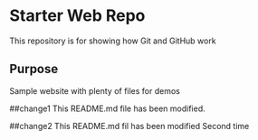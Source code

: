 # Starter Web Repo

This repository is for showing how Git and GitHub work

## Purpose

Sample website with plenty of files for demos

##change1
This README.md file has been modified.

##change2
This README.md fil has been modified Second time